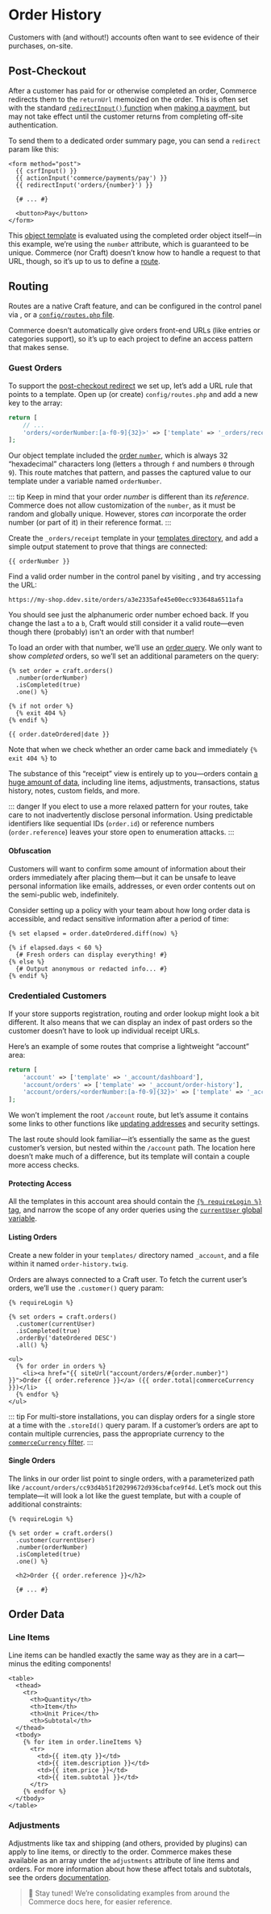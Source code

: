 # Order History

Customers with (and without!) accounts often want to see evidence of their purchases, on-site.

## Post-Checkout

After a customer has paid for or otherwise completed an order, Commerce redirects them to the `returnUrl` memoized on the order. This is often set with the standard [`redirectInput()` function](/5.x/reference/twig/functions.md#redirectinput) when [making a payment](making-payments.md), but may not take effect until the customer returns from completing off-site authentication.

To send them to a dedicated order summary page, you can send a `redirect` param like this:

```twig
<form method="post">
  {{ csrfInput() }}
  {{ actionInput('commerce/payments/pay') }}
  {{ redirectInput('orders/{number}') }}

  {# ... #}

  <button>Pay</button>
</form>
```

This [object template](/5.x/system/object-templates.md) is evaluated using the completed order object itself—in this example, we’re using the `number` attribute, which is guaranteed to be unique. Commerce (nor Craft) doesn’t know how to handle a request to that URL, though, so it’s up to us to define a [route](#routing).

## Routing

Routes are a native Craft feature, and can be configured in the control panel via <Journey path="Settings, Routes" />, or a [`config/routes.php` file](/5.x/system.routing.md#advanced-routing-with-url-rules).

Commerce doesn’t automatically give orders front-end URLs (like entries or categories support), so it’s up to each project to define an access pattern that makes sense.

### Guest Orders

To support the [post-checkout redirect](#post-checkout) we set up, let’s add a URL rule that points to a template. Open up (or create) `config/routes.php` and add a new key to the array:

```php
return [
    // ...
    'orders/<orderNumber:[a-f0-9]{32}>' => ['template' => '_orders/receipt'],
];
```

Our object template included the [order `number`](../system/orders-carts.md#order-number), which is always 32 “hexadecimal” characters long (letters `a` through `f` and numbers `0` through `9`). This route matches that pattern, and passes the captured value to our template under a variable named `orderNumber`.

::: tip
Keep in mind that your order _number_ is different than its _reference_. Commerce does not allow customization of the `number`, as it must be random and globally unique. However, stores _can_ incorporate the order number (or part of it) in their reference format.
:::

Create the `_orders/receipt` template in your [templates directory](/5.x/system/directory-structure.md#templates), and add a simple output statement to prove that things are connected:

```twig
{{ orderNumber }}
```

Find a valid order number in the control panel by visiting <Journey path="Commerce, Orders" />, and try accessing the URL:

```
https://my-shop.ddev.site/orders/a3e2335afe45e00ecc933648a6511afa
```

You should see just the alphanumeric order number echoed back. If you change the last `a` to a `b`, Craft would still consider it a valid route—even though there (probably) isn't an order with that number!

To load an order with that number, we’ll use an [order query](../system/orders-carts.md#querying-orders). We only want to show _completed_ orders, so we’ll set an additional parameters on the query:

```twig{1-4}
{% set order = craft.orders()
  .number(orderNumber)
  .isCompleted(true)
  .one() %}

{% if not order %}
  {% exit 404 %}
{% endif %}

{{ order.dateOrdered|date }}
```

Note that when we check whether an order came back and immediately `{% exit 404 %}` to 

The substance of this “receipt” view is entirely up to you—orders contain [a huge amount of data](#order-data), including line items, adjustments, transactions, status history, notes, custom fields, and more.

::: danger
If you elect to use a more relaxed pattern for your routes, take care to not inadvertently disclose personal information. Using predictable identifiers like sequential IDs (`order.id`) or reference numbers (`order.reference`) leaves your store open to enumeration attacks.
:::

#### Obfuscation

Customers will want to confirm some amount of information about their orders immediately after placing them—but it can be unsafe to leave personal information like emails, addresses, or even order contents out on the semi-public web, indefinitely.

Consider setting up a policy with your team about how long order data is accessible, and redact sensitive information after a period of time:

```twig
{% set elapsed = order.dateOrdered.diff(now) %}

{% if elapsed.days < 60 %}
  {# Fresh orders can display everything! #}
{% else %}
  {# Output anonymous or redacted info... #}
{% endif %}
```

### Credentialed Customers

If your store supports registration, routing and order lookup might look a bit different. It also means that we can display an index of past orders so the customer doesn’t have to look up individual receipt URLs.

Here’s an example of some routes that comprise a lightweight “account” area:

```php
return [
    'account' => ['template' => '_account/dashboard'],
    'account/orders' => ['template' => '_account/order-history'],
    'account/orders/<orderNumber:[a-f0-9]{32}>' => ['template' => '_account/order'],
];
```

We won’t implement the root `/account` route, but let’s assume it contains some links to other functions like [updating addresses](address-management.md) and security settings.

The last route should look familiar—it’s essentially the same as the guest customer’s version, but nested within the `/account` path. The location here doesn’t make much of a difference, but its template will contain a couple more access checks.

#### Protecting Access

All the templates in this account area should contain the [`{% requireLogin %}` tag](/5.x/reference/twig/tags.md#requirelogin), and narrow the scope of any order queries using the [`currentUser` global variable](/5.x/reference/twig/global-variables.md#currentuser).

#### Listing Orders

Create a new folder in your `templates/` directory named `_account`, and a file within it named `order-history.twig`.

Orders are always connected to a Craft user. To fetch the current user’s orders, we’ll use the `.customer()` query param:

```twig
{% requireLogin %}

{% set orders = craft.orders()
  .customer(currentUser)
  .isCompleted(true)
  .orderBy('dateOrdered DESC')
  .all() %}

<ul>
  {% for order in orders %}
    <li><a href="{{ siteUrl("account/orders/#{order.number}") }}">Order {{ order.reference }}</a> ({{ order.total|commerceCurrency }})</li>
  {% endfor %}
</ul>
```

::: tip
For multi-store installations, you can display orders for a single store at a time with the `.storeId()` query param. If a customer’s orders are apt to contain multiple currencies, pass the appropriate currency to the [`commerceCurrency` filter](../reference/twig.md#commercecurrency).
:::

#### Single Orders

The links in our order list point to single orders, with a parameterized path like `/account/orders/cc93d4b51f20299672d936cbafce9f4d`. Let’s mock out this template—it will look a lot like the guest template, but with a couple of additional constraints:

```twig
{% requireLogin %}

{% set order = craft.orders()
  .customer(currentUser)
  .number(orderNumber)
  .isCompleted(true)
  .one() %}

  <h2>Order {{ order.reference }}</h2>

  {# ... #}
```

## Order Data

### Line Items

Line items can be handled exactly the same way as they are in a cart—minus the editing components!

```twig
<table>
  <thead>
    <tr>
      <th>Quantity</th>
      <th>Item</th>
      <th>Unit Price</th>
      <th>Subtotal</th>
  </thead>
  <tbody>
    {% for item in order.lineItems %}
      <tr>
        <td>{{ item.qty }}</td>
        <td>{{ item.description }}</td>
        <td>{{ item.price }}</td>
        <td>{{ item.subtotal }}</td>
      </tr>
    {% endfor %}
  </tbody>
</table>
```

### Adjustments

Adjustments like tax and shipping (and others, provided by plugins) can apply to line items, or directly to the order. Commerce makes these available as an array under the `adjustments` attribute of line items and orders. For more information about how these affect totals and subtotals, see the orders [documentation](../system/orders-carts.md#order-totals).

> 👷 Stay tuned! We’re consolidating examples from around the Commerce docs here, for easier reference.
